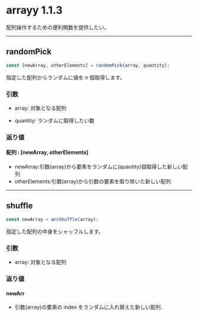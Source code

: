 # arrayy 1.1.3

配列操作するための便利関数を提供したい。

---

## randomPick

```javascript
const [newArray, otherElements] = randomPick(array, quantity);
```

指定した配列からランダムに値を n 個取得します。

### 引数

- array: 対象となる配列

- quantity: ランダムに取得したい数

### 返り値

#### 配列 : [newArray, otherElements]

- newArray:引数(array)から要素をランダムに(quantity)個取得した新しい配列
- otherElements:引数(array)から引数の要素を取り除いた新しい配列

---

## shuffle

```javascript
const newArray = arrShuffle(array);
```

指定した配列の中身をシャッフルします。

### 引数

- array: 対象となる配列

### 返り値

#### newArr

- 引数(array)の要素の index をランダムに入れ替えた新しい配列.
  <br />
